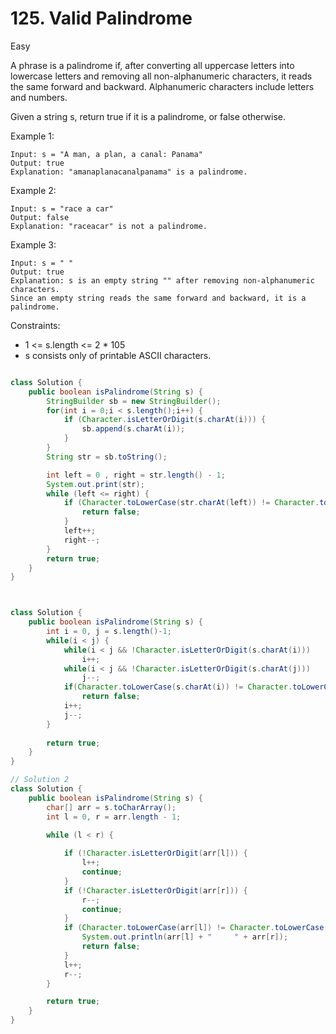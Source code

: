 # 125. Valid Palindrome
Easy

A phrase is a palindrome if, after converting all uppercase letters into lowercase letters and removing all non-alphanumeric characters, it reads the same forward and backward. Alphanumeric characters include letters and numbers.

Given a string s, return true if it is a palindrome, or false otherwise.

 

Example 1:
```
Input: s = "A man, a plan, a canal: Panama"
Output: true
Explanation: "amanaplanacanalpanama" is a palindrome.
```
Example 2:
```
Input: s = "race a car"
Output: false
Explanation: "raceacar" is not a palindrome.
```
Example 3:
```
Input: s = " "
Output: true
Explanation: s is an empty string "" after removing non-alphanumeric characters.
Since an empty string reads the same forward and backward, it is a palindrome.
 ```

Constraints:

- 1 <= s.length <= 2 * 105
- s consists only of printable ASCII characters.

```java

class Solution {
    public boolean isPalindrome(String s) {
        StringBuilder sb = new StringBuilder();
        for(int i = 0;i < s.length();i++) {
            if (Character.isLetterOrDigit(s.charAt(i))) {
                sb.append(s.charAt(i));
            }
        }
        String str = sb.toString();

        int left = 0 , right = str.length() - 1;
        System.out.print(str);
        while (left <= right) {
            if (Character.toLowerCase(str.charAt(left)) != Character.toLowerCase(str.charAt(right))) {
                return false;
            }
            left++;
            right--;
        }
        return true;
    }
}



class Solution {
    public boolean isPalindrome(String s) {
        int i = 0, j = s.length()-1;
        while(i < j) {
            while(i < j && !Character.isLetterOrDigit(s.charAt(i)))
                i++;
            while(i < j && !Character.isLetterOrDigit(s.charAt(j)))
                j--;
            if(Character.toLowerCase(s.charAt(i)) != Character.toLowerCase(s.charAt(j)))
                return false;
            i++;
            j--;
        }
        
        return true;
    }
}

// Solution 2
class Solution {
    public boolean isPalindrome(String s) {
        char[] arr = s.toCharArray();
        int l = 0, r = arr.length - 1;

        while (l < r) {
            
            if (!Character.isLetterOrDigit(arr[l])) {
                l++;
                continue;
            }
            if (!Character.isLetterOrDigit(arr[r])) {
                r--;
                continue;
            }
            if (Character.toLowerCase(arr[l]) != Character.toLowerCase(arr[r])) {
                System.out.println(arr[l] + "     " + arr[r]);
                return false;
            }
            l++;
            r--;
        }

        return true;
    }
}
```
